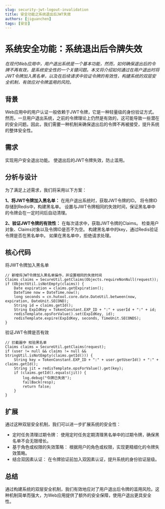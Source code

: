 ```yaml
---
slug: security-jwt-logout-invalidation
title: 安全功能之系统退出后JWT失效
authors: [jiguanchen]
tags: [安全]
---
```


# 系统安全功能：系统退出后令牌失效
*在现代Web应用中，用户退出系统是一个基本功能，然而，如何确保退出后的令牌不再有效，是系统安全性的一个关键问题。本文将介绍如何通过在用户退出时将JWT令牌加入黑名单，以及在后续请求中验证令牌的有效性，构建系统的双层安全机制，有效应对令牌滥用的风险。*

## 背景

Web应用中的用户认证一般依赖于JWT令牌，它是一种轻量级的身份验证方式。然而，一旦用户退出系统，之前的令牌理论上仍然是有效的，这可能导致一些潜在的安全问题。因此，我们需要一种机制来确保退出后的令牌不再被接受，提升系统的整体安全性。

## 需求

实现用户安全退出功能。
使退出后的JWT令牌失效，防止滥用。

## 分析与设计

为了满足上述需求，我们将采用以下方案：

**1、将JWT令牌加入黑名单：**
在用户退出系统时，获取JWT令牌的ID。
将令牌ID存储到Redis中，构建黑名单。
设置与JWT令牌相同的失效时间，保证黑名单中的令牌会在一定时间后自动清理。

**2、验证JWT令牌的有效性：**
在每次请求中，获取JWT令牌的Claims。
检查用户对象、Claims对象以及令牌ID是否不为空。
构建黑名单中的key，通过Redis验证令牌是否在黑名单中。
如果在黑名单中，拒绝请求处理。

## 核心代码

将JWT令牌加入黑名单
```
// 新增将JWT令牌加入黑名单操作，并设置相同的失效时间
Claims claims = SecureUtil.getClaims(Objects.requireNonNull(request));
if (ObjectUtil.isNotEmpty(claims)) {
    Date expiration = claims.getExpiration();
    DateTime now = DateTime.now();
    long seconds = cn.hutool.core.date.DateUtil.between(now, expiration, DateUnit.SECOND);
    String id = claims.getId();
    String ExpIdKey = TokenConstant.EXP_ID + ":" + userId + ":" + id;
    redisTemplate.opsForValue().set(ExpIdKey, id);
    redisTemplate.expire(ExpIdKey, seconds, TimeUnit.SECONDS);
}
```

验证JWT令牌是否有效
```
// 拦截器中 校验黑名单
Claims claims = SecureUtil.getClaims(request);
if (user != null && claims != null && StringUtil.isNotEmpty(claims.getId())) {
    String key = TokenConstant.EXP_ID + ":" + user.getUserId() + ":" + claims.getId();
    String jit = redisTemplate.opsForValue().get(key);
    if (claims.getId().equals(jit)) {
        log.debug("令牌已失效");
        failBack(resp);
        return false;
    }
}
```

## 扩展

通过这种双层安全机制，我们可以进一步扩展系统的安全性：

 - 定时任务清理过期令牌： 使用定时任务定期清理黑名单中的过期令牌，确保黑名单不会无限增长。
 - 基于角色或权限的失效策略： 根据用户的角色或权限，实现更精细化的令牌失效策略。
 - 结合双因素认证： 在令牌验证前加入双因素认证，提升系统的身份验证层级。

## 总结

通过构建系统的双层安全机制，我们有效地应对了用户退出后令牌的滥用风险。这种机制简单而强大，为Web应用提供了额外的安全保障，使用户退出更具安全性。

